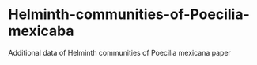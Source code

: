# Helminth-communities-of-Poecilia-mexicaba
Additional data of Helminth communities of Poecilia mexicana paper
